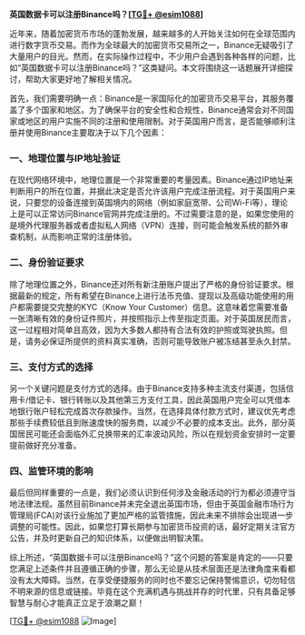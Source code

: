 **英国数据卡可以注册Binance吗？[[TG💪+ @esim1088](https://t.me/s/esim1088)]**

近年来，随着加密货币市场的蓬勃发展，越来越多的人开始关注如何在全球范围内进行数字货币交易。而作为全球最大的加密货币交易所之一，Binance无疑吸引了大量用户的目光。然而，在实际操作过程中，不少用户会遇到各种各样的问题，比如“英国数据卡可以注册Binance吗？”这类疑问。本文将围绕这一话题展开详细探讨，帮助大家更好地了解相关情况。

首先，我们需要明确一点：Binance是一家国际化的加密货币交易平台，其服务覆盖了多个国家和地区。为了确保平台的安全性和合规性，Binance通常会对不同国家或地区的用户实施不同的注册和使用限制。对于英国用户而言，是否能够顺利注册并使用Binance主要取决于以下几个因素：

### 一、地理位置与IP地址验证

在现代网络环境中，地理位置是一个非常重要的考量因素。Binance通过IP地址来判断用户的所在位置，并据此决定是否允许该用户完成注册流程。对于英国用户来说，只要您的设备连接到英国境内的网络（例如家庭宽带、公司Wi-Fi等），理论上是可以正常访问Binance官网并完成注册的。不过需要注意的是，如果您使用的是境外代理服务器或者虚拟私人网络（VPN）连接，则可能会触发系统的额外审查机制，从而影响正常的注册体验。

### 二、身份验证要求

除了地理位置之外，Binance还对所有新注册账户提出了严格的身份验证要求。根据最新的规定，所有希望在Binance上进行法币充值、提现以及高级功能使用的用户都需要提交完整的KYC（Know Your Customer）信息。这意味着您需要准备一张清晰有效的身份证件照片，并按照指示上传至指定页面。对于英国居民而言，这一过程相对简单且高效，因为大多数人都持有合法有效的护照或驾驶执照。但是，请务必保证所提供的资料真实准确，否则可能导致账户被冻结甚至永久封禁。

### 三、支付方式的选择

另一个关键问题是支付方式的选择。由于Binance支持多种主流支付渠道，包括信用卡/借记卡、银行转账以及其他第三方支付工具，因此英国用户完全可以凭借本地银行账户轻松完成首次存款操作。当然，在选择具体付款方式时，建议优先考虑那些手续费较低且到账速度快的服务商，以减少不必要的成本支出。此外，部分英国居民可能还会面临外汇兑换带来的汇率波动风险，所以在规划资金安排时一定要提前做好充分准备。

### 四、监管环境的影响

最后但同样重要的一点是，我们必须认识到任何涉及金融活动的行为都必须遵守当地法律法规。虽然目前Binance并未完全退出英国市场，但由于英国金融市场行为管理局(FCA)对该行业施加了更加严格的监管措施，因此未来不排除会出现进一步调整的可能性。因此，如果您打算长期参与加密货币投资的话，最好定期关注官方公告，并及时更新自己的知识体系，以便做出明智决策。

综上所述，“英国数据卡可以注册Binance吗？”这个问题的答案是肯定的——只要您满足上述条件并且遵循正确的步骤，那么无论是从技术层面还是法律角度来看都没有太大障碍。当然，在享受便捷服务的同时也不要忘记保持警惕意识，切勿轻信不明来源的信息或链接。毕竟在这个充满机遇与挑战并存的时代里，只有具备足够智慧与耐心才能真正立足于浪潮之巅！

[[TG💪+ @esim1088](https://t.me/s/esim1088) ![Image](https://i.postimg.cc/4NQfJmqS/Snipaste-2025-05-13-00-14-12.png)]